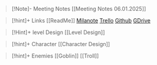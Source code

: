 >[!Note]- Meeting Notes
>[[Meeting Notes 06.01.2025]]


>[!hint]+ Links 
>[[ReadMe]]
>[Milanote](https://app.milanote.com/1LGoce1gpQWo28/peterwilhelm?p=RLBLa4Rmg1x)
>[Trello](https://trello.com/b/v2EHnd6z/willpete)
>[Github](https://github.com/Talatin/will_pete)
>[GDrive](https://drive.google.com/drive/folders/1szSZFBaxDhkdW3Hi3t8tr_Z-majbN93s)
>

>[!Hint]+ level Design
>[[Level Design]]

>[!hint]+ Character
> [[Character Design]]

>[!hint]+ Enemies
>[[Goblin]]
>[[Troll]]
>

